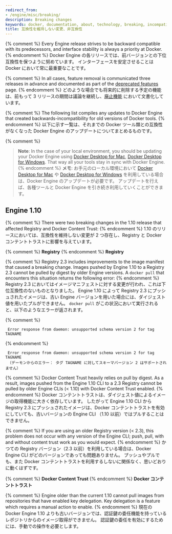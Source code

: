 ```yaml
---
redirect_from:
- /engine/misc/breaking/
description: Breaking changes
keywords: docker, documentation, about, technology, breaking, incompatibilities
title: 互換性を維持しない変更、非互換性
---
```


{% comment %}
Every Engine release strives to be backward compatible with its predecessors,
and interface stability is always a priority at Docker.
{% endcomment %}
Docker Engine の各リリースでは、前バージョンとの下位互換性を保つように努めています。
インターフェースを安定させることは Docker において常に最重要なことです。

{% comment %}
In all cases, feature removal is communicated three releases
in advance and documented as part of the [deprecated features](deprecated.md)
page.
{% endcomment %}
どのような場合でも将来的に削除する予定の機能は、前もって 3 リリースの期間は議論を継続し、[廃止機能](deprecated.md) において文書化しています。

{% comment %}
The following list compiles any updates to Docker Engine that created
backwards-incompatibility for old versions of Docker tools.
{% endcomment %}
以下に示す一覧は、それまでの Docker ツール類との互換性がなくなった Docker Engine のアップデートについてまとめるものです。

{% comment %}
> **Note**: In the case of your local environment, you should be updating your
  Docker Engine using [Docker Desktop for Mac](/docker-for-mac),
  [Docker Desktop for Windows](/docker-for-windows). That way all your tools stay
  in sync with Docker Engine.
{% endcomment %}
> **メモ**: お手元のローカル環境において [Docker Desktop for Mac](/docker-for-mac) や [Docker Desktop for Windows](/docker-for-windows) を利用している場合は、Docker Engine のアップデートが必要です。
  アップデートを行えば、各種ツールと Docker Engine を引き続き利用していくことができます。

## Engine 1.10

{% comment %}
There were two breaking changes in the 1.10 release that affected
Registry and Docker Content Trust:
{% endcomment %}
1.10 のリリースにおいては、互換性を維持しない変更が 2 つ存在し、Registry と Docker コンテントトラストに影響を与えています。

{% comment %}
**Registry**
{% endcomment %}
**Registry**

{% comment %}
Registry 2.3 includes improvements to the image manifest that caused a
breaking change. Images pushed by Engine 1.10 to a Registry 2.3 cannot be
pulled by digest by older Engine versions. A `docker pull` that encounters this
situation returns the following error:
{% endcomment %}
Registry 2.3 においてはイメージマニフェストに対する変更が行われ、これは下位互換性のないものとなりました。
Engine 1.10 によって Registry 2.3 にプッシュされたイメージは、古い Engine バージョンを用いた場合には、ダイジェスト値を用いたプルができません。
`docker pull` がこの状況において実行されると、以下のようなエラーが返されます。

{% comment %}
```none
 Error response from daemon: unsupported schema version 2 for tag TAGNAME
```
{% endcomment %}
```none
 Error response from daemon: unsupported schema version 2 for tag TAGNAME
 （デーモンからのエラー： タグ TAGNAME に対してスキーマバージョン 2 はサポートされません）
```

{% comment %}
Docker Content Trust heavily relies on pull by digest. As a result, images
pushed from the Engine 1.10 CLI to a 2.3 Registry cannot be pulled by older
Engine CLIs (< 1.10) with Docker Content Trust enabled.
{% endcomment %}
Docker コンテントトラストは、ダイジェスト値によるイメージの取得機能に大きく依存しています。
したがって Engine 1.10 CLI から Registry 2.3 にプッシュされたイメージは、Docker コンテントトラストを有効にしていても、古いバージョンの Engine CLI （1.10 以前）ではプルすることはできません。

{% comment %}
If you are using an older Registry version (< 2.3), this problem does not occur
with any version of the Engine CLI; push, pull, with and without content trust
work as you would expect.
{% endcomment %}
かつての Registry バージョン（2.3 以前）を利用している場合は、Docker Engine CLI がどのバージョンであっても問題ありません。
プッシュやプルでも、また Docker コンテントトラストを利用するしないに関係なく、思いどおりに動くはずです。

{% comment %}
**Docker Content Trust**
{% endcomment %}
**Docker コンテントトラスト**

{% comment %}
Engine older than the current 1.10 cannot pull images from repositories that
have enabled key delegation. Key delegation is a feature which requires a
manual action to enable.
{% endcomment %}
現在の Docker Engine 1.10 よりも古いバージョンでは、認証鍵の委任機能を持っているレポジトリからのイメージ取得ができません。
認証鍵の委任を有効にするためには、手動での操作を必要とします。
